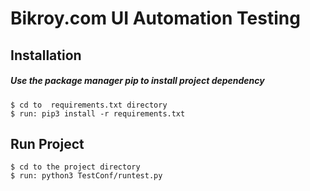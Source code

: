 # Bikroy.com UI Automation Testing


## Installation
##### Use the package manager pip to install project dependency

    $ cd to  requirements.txt directory
    $ run: pip3 install -r requirements.txt

## Run Project
    $ cd to the project directory
    $ run: python3 TestConf/runtest.py
